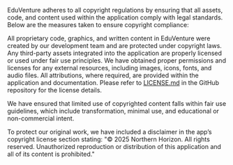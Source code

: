 EduVenture adheres to all copyright regulations by ensuring that all assets, code, and content used within the application comply with legal standards. Below are the measures taken to ensure copyright compliance:

All proprietary code, graphics, and written content in EduVenture were created by our development team and are protected under copyright laws. Any third-party assets integrated into the application are properly licensed or used under fair use principles.
We have obtained proper permissions and licenses for any external resources, including images, icons, fonts, and audio files. All attributions, where required, are provided within the application and documentation. Please refer to [LICENSE.md]() in the GitHub repository for the license details.

We have ensured that limited use of copyrighted content falls within fair use guidelines, which include transformation, minimal use, and educational or non-commercial intent. 

To protect our original work, we have included a disclaimer in the app’s copyright license section stating:
"© 2025 Northern Horizon. All rights reserved. Unauthorized reproduction or distribution of this application and all of its content is prohibited."
